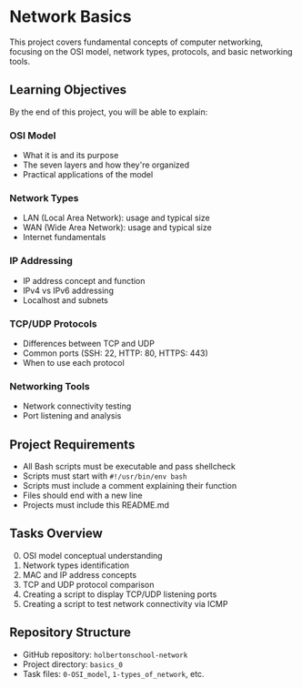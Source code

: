 # Network Basics

This project covers fundamental concepts of computer networking, focusing on the OSI model, network types, protocols, and basic networking tools.

## Learning Objectives

By the end of this project, you will be able to explain:

### OSI Model
- What it is and its purpose
- The seven layers and how they're organized
- Practical applications of the model

### Network Types
- LAN (Local Area Network): usage and typical size
- WAN (Wide Area Network): usage and typical size
- Internet fundamentals

### IP Addressing
- IP address concept and function
- IPv4 vs IPv6 addressing
- Localhost and subnets

### TCP/UDP Protocols
- Differences between TCP and UDP
- Common ports (SSH: 22, HTTP: 80, HTTPS: 443)
- When to use each protocol

### Networking Tools
- Network connectivity testing
- Port listening and analysis

## Project Requirements

- All Bash scripts must be executable and pass shellcheck
- Scripts must start with `#!/usr/bin/env bash`
- Scripts must include a comment explaining their function
- Files should end with a new line
- Projects must include this README.md

## Tasks Overview

0. OSI model conceptual understanding
1. Network types identification
2. MAC and IP address concepts
3. TCP and UDP protocol comparison
4. Creating a script to display TCP/UDP listening ports
5. Creating a script to test network connectivity via ICMP

## Repository Structure

- GitHub repository: `holbertonschool-network`
- Project directory: `basics_0`
- Task files: `0-OSI_model`, `1-types_of_network`, etc.
